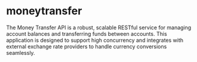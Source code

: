 # moneytransfer
The Money Transfer API is a robust, scalable RESTful service for managing account balances and transferring funds between accounts. This application is designed to support high concurrency and integrates with external exchange rate providers to handle currency conversions seamlessly.
